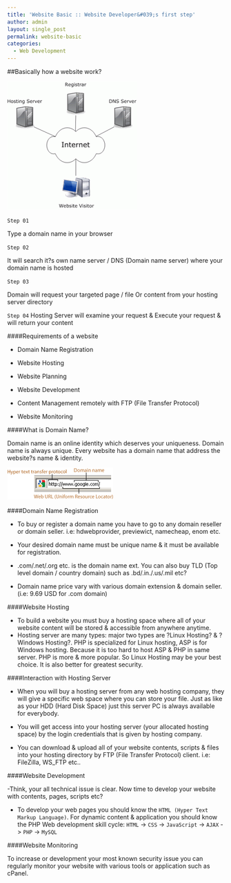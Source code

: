 ```yaml
---
title: 'Website Basic :: Website Developer&#039;s first step'
author: admin
layout: single_post
permalink: website-basic
categories:
  - Web Development
---
```

##Basically how a website work?

![How your website works](/assets/img/public/hosting-diagram-300x296.gif)


`Step 01`

Type a domain name in your browser

`Step 02`

It will search it?s own name server / DNS (Domain name server) where your domain name is hosted

`Step 03`

Domain will request your targeted page / file Or content from your hosting server directory

`Step 04`
Hosting Server will examine your request & Execute your request & will return your content

####Requirements of a website

- Domain Name Registration

- Website Hosting

- Website Planning

- Website Development

- Content Management remotely with FTP (File Transfer Protocol)

- Website Monitoring

####What is Domain Name?

Domain name is an online identity which deserves your uniqueness. Domain name is always unique. Every website has a domain name that address the website?s name & identity.

![What is domain name](/assets/img/public/WhatIsDomain.png)

####Domain Name Registration


- To buy or register a domain name you have to go to any domain reseller or domain seller. i.e: hdwebprovider, previewict, namecheap, enom etc.

- Your desired domain name must be unique name & it must be available for registration.

- .com/.net/.org etc. is the domain name ext. You can also buy TLD (Top level domain / country domain) such as .bd/.in./.us/.mil etc?

- Domain name price vary with various domain extension & domain seller. (i.e: 9.69 USD for .com domain)


####Website Hosting


- To build a website you must buy a hosting space where all of your website content will be stored & accessible from anywhere anytime.
- Hosting server are many types: major two types are ?Linux Hosting? & ?Windows Hosting?. PHP is specialized for Linux hosting, ASP is for Windows hosting. Because it is too hard to host ASP & PHP in same server. PHP is more & more popular. So Linux Hosting may be your best choice. It is also better for greatest security.

####Interaction with Hosting Server


- When you will buy a hosting server from any web hosting company, they will give a specific web space where you can store your file. Just as like as your HDD (Hard Disk Space) just this server PC is always available for everybody.

- You will get access into your hosting server (your allocated hosting space) by the login credentials that is given by hosting company.

- You can download & upload all of your website contents, scripts & files into your hosting directory by FTP (File Transfer Protocol) client. i.e: FileZilla, WS_FTP etc..

####Website Development

-Think, your all technical issue is clear. Now time to develop your website with contents, pages, scripts etc?
- To develop your web pages you should know the `HTML (Hyper Text Markup Language)`. For dynamic content & application you should know the PHP Web development skill cycle:
`HTML` -> `CSS` -> `JavaScript` -> `AJAX` -> `PHP` -> `MySQL`

####Website Monitoring

To increase or development your most known security issue you can regularly monitor your website with various tools or application such as cPanel.